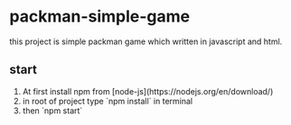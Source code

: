 # packman-simple-game
this project is simple packman game which written in javascript and html.

## start
<ol>
 <li>At first install npm from [node-js](https://nodejs.org/en/download/) <br />
 <li>in root of project type `npm install` in terminal
 <li>then `npm start`
<ol>
